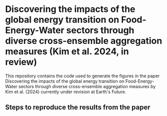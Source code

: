 # Discovering the impacts of the global energy transition on Food-Energy-Water sectors through diverse cross-ensemble aggregation measures (Kim et al. 2024, in review)

This repository contains the code used to generate the figures in the paper Discovering the impacts of the global energy transition on Food-Energy-Water sectors through diverse cross-ensemble aggregation measures by Kim et al. (2024) currently under revision at Earth's Future.

## Steps to reproduce the results from the paper


